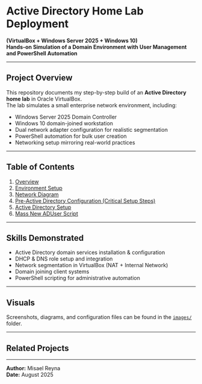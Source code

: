 # Active Directory Home Lab Deployment
**(VirtualBox + Windows Server 2025 + Windows 10)**  
**Hands-on Simulation of a Domain Environment with User Management and PowerShell Automation**

---

## Project Overview
This repository documents my step-by-step build of an **Active Directory home lab** in Oracle VirtualBox.  
The lab simulates a small enterprise network environment, including:
- Windows Server 2025 Domain Controller
- Windows 10 domain-joined workstation
- Dual network adapter configuration for realistic segmentation
- PowerShell automation for bulk user creation
- Networking setup mirroring real-world practices

---

## Table of Contents
1. [Overview](sections/01-overview.md)
2. [Environment Setup](sections/02-environment-setup.md)
3. [Network Diagram](sections/03-network-diagram.md)
4. [Pre-Active Directory Configuration (Critical Setup Steps)](sections/04-Computer-and-Second-Ethernet-Config.md)
5. [Active Directory Setup](sections/05-AD-Setup.md)
6. [Mass New ADUser Script](sections/06-Mass-New-ADUser-Script.md)

---

## Skills Demonstrated
- Active Directory domain services installation & configuration
- DHCP & DNS role setup and integration
- Network segmentation in VirtualBox (NAT + Internal Network)
- Domain joining client systems
- PowerShell scripting for administrative automation

---

## Visuals
Screenshots, diagrams, and configuration files can be found in the [`images/`](images) folder.

---

## Related Projects
<!-- This is a note to myself: Add links to SOC Lab and Splunk project later -->

---

**Author:** Misael Reyna  
**Date:** August 2025
